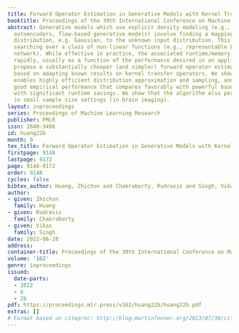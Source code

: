 ```yaml
---
title: Forward Operator Estimation in Generative Models with Kernel Transfer Operators
booktitle: Proceedings of the 39th International Conference on Machine Learning
abstract: Generative models which use explicit density modeling (e.g., variational
  autoencoders, flow-based generative models) involve finding a mapping from a known
  distribution, e.g. Gaussian, to the unknown input distribution. This often requires
  searching over a class of non-linear functions (e.g., representable by a deep neural
  network). While effective in practice, the associated runtime/memory costs can increase
  rapidly, usually as a function of the performance desired in an application. We
  propose a substantially cheaper (and simpler) forward operator estimation strategy
  based on adapting known results on kernel transfer operators. We show that our formulation
  enables highly efficient distribution approximation and sampling, and offers surprisingly
  good empirical performance that compares favorably with powerful baselines, but
  with significant runtime savings. We show that the algorithm also performs well
  in small sample size settings (in brain imaging).
layout: inproceedings
series: Proceedings of Machine Learning Research
publisher: PMLR
issn: 2640-3498
id: huang22b
month: 0
tex_title: Forward Operator Estimation in Generative Models with Kernel Transfer Operators
firstpage: 9148
lastpage: 9172
page: 9148-9172
order: 9148
cycles: false
bibtex_author: Huang, Zhichun and Chakraborty, Rudrasis and Singh, Vikas
author:
- given: Zhichun
  family: Huang
- given: Rudrasis
  family: Chakraborty
- given: Vikas
  family: Singh
date: 2022-06-28
address:
container-title: Proceedings of the 39th International Conference on Machine Learning
volume: '162'
genre: inproceedings
issued:
  date-parts:
  - 2022
  - 6
  - 28
pdf: https://proceedings.mlr.press/v162/huang22b/huang22b.pdf
extras: []
# Format based on citeproc: http://blog.martinfenner.org/2013/07/30/citeproc-yaml-for-bibliographies/
---
```

